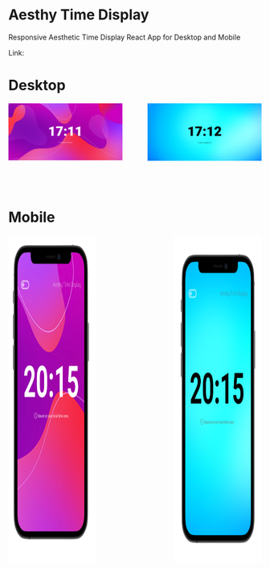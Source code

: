 # Aesthy Time Display
Responsive Aesthetic Time Display React App for Desktop and Mobile

Link:

# Desktop <br/>

<img align="left" src="https://github.com/nikhilsurfingaus/aesthy-clock-display/blob/master/src/Images/Github/Desk1.png" width="45%" height= "60%">
<img align="right" src="https://github.com/nikhilsurfingaus/aesthy-clock-display/blob/master/src/Images/Github/Desk2.png" width="45%" height= "60%"> 


<br/><br/><br/><br/><br/><br/><br/><br/><br/><br/>

# Mobile

<img align="left" src="https://github.com/nikhilsurfingaus/aesthy-clock-display/blob/master/src/Images/Github/Mob1.png" width="35%" height= "650">
<img align="right" src="https://github.com/nikhilsurfingaus/aesthy-clock-display/blob/master/src/Images/Github/Mob2.png" width="35%" height= "650"> 
